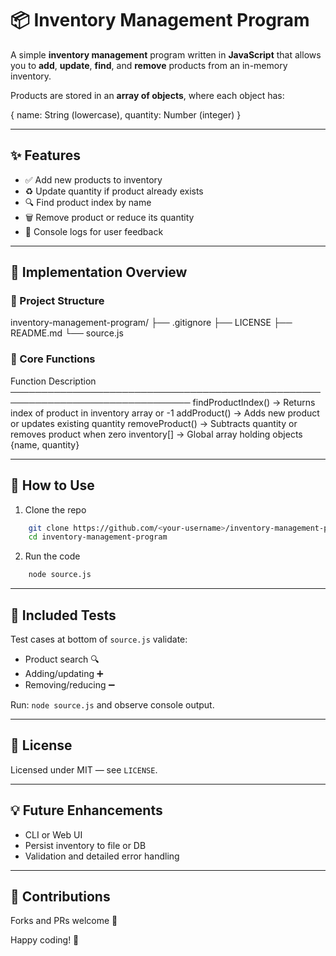 # 📦 Inventory Management Program

A simple **inventory management** program written in **JavaScript** that allows you to **add**, **update**, **find**, and **remove** products from an in-memory inventory.

Products are stored in an **array of objects**, where each object has:

{
  name: String (lowercase),
  quantity: Number (integer)
}

---

## ✨ Features

- ✅ Add new products to inventory
- ♻️ Update quantity if product already exists
- 🔍 Find product index by name
- 🗑️ Remove product or reduce its quantity
- 💬 Console logs for user feedback

---

## 🧠 Implementation Overview

### 📁 Project Structure

inventory-management-program/
├── .gitignore
├── LICENSE
├── README.md
└── source.js

### 📌 Core Functions

Function              Description
───────────────────────────────────────────────────────────────────────────────
findProductIndex()    → Returns index of product in inventory array or -1
addProduct()          → Adds new product or updates existing quantity
removeProduct()       → Subtracts quantity or removes product when zero
inventory[]           → Global array holding objects {name, quantity}

---

## 🔧 How to Use

1) Clone the repo
```bash
    git clone https://github.com/<your-username>/inventory-management-program.git
    cd inventory-management-program
```
2) Run the code
```bash
    node source.js
```
---

## 🧪 Included Tests

Test cases at bottom of `source.js` validate:

- Product search 🔍
- Adding/updating ➕
- Removing/reducing ➖

Run:  `node source.js`  and observe console output.

---

## 📜 License

Licensed under MIT — see `LICENSE`.

---

## 💡 Future Enhancements

- CLI or Web UI
- Persist inventory to file or DB
- Validation and detailed error handling

---

## 🙌 Contributions

Forks and PRs welcome 🚀

Happy coding! 🎯
